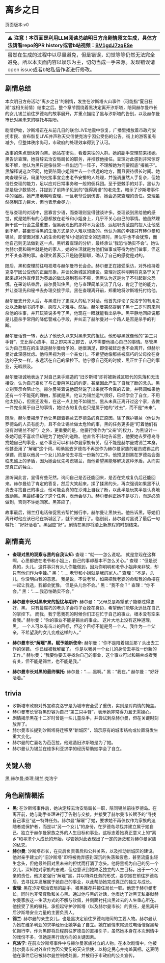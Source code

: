 # 离乡之日
页面版本:v0
 

| :warning: 注意！本页面是利用LLM阅读总结明日方舟剧情原文生成，具体方法请看repo的PR history或者b站视频：[BV1gdJ7zqESe](https://www.bilibili.com/video/BV1gdJ7zqESe/)         |
|:----------------------------|
| 虽然在生成的过程中以尽量避免，但是错误，幻觉等等仍然无法完全避免。所以本页面内容以娱乐为主，切勿当成一手来源。发现错误请open issue或者b站私信作者进行修改。|



## 剧情总结
本次明日方舟活动“离乡之日”的剧情，发生在汐斯塔火山事件（可能指“夏日狂潮”或相关前情）结束之后。整个章节围绕着黑决定离开汐斯塔，陪同赫尔曼市长的女儿锡兰前往罗德岛的故事展开，并重点描绘了黑与汐斯塔的告别，以及赫尔曼市长对黑未来的嘱托与期盼。

剧情伊始，汐斯塔正在从前几日的联合LIVE地震中恢复，广播里播放着市政府安抚市民、宣布恢复LIVE并声称天灾信使克洛宁因公受伤的公告。街上的游客虽有减少，但整体秩序尚可，市政府的处理效率得到了认可。

故事的焦点很快转向黑。她站在街头，看着来往的人群。她的副手查理前来找她。黑告诉查理，她将辞去治安局局长的职务，并推荐他接任。查理对此感到非常惊讶和不解，他认为黑只是像往常一样出远门一阵子，不理解她为何要彻底“撂挑子”。黑解释说这次不同，她要陪同小姐锡兰去一个很远的地方，而且要待很长时间。她向查理保证，局里的交接事宜会由老爷安排的人处理，并强调虽然人手复杂，但她信任查理的能力，足以应对日常事务和一般的佣兵团。至于更棘手的对手，黑认为那是极少数情况，并提到了前阵子见到的“强得离谱”的老先生，暗示了汐斯塔事件中的强敌。她严肃地嘱咐查理，一旦老爷受到伤害，她会追究查理的责任。查理虽然感到压力巨大，但也表示会尽力。

在与查理的对话中，黑寡言少语，而查理则显得健谈许多。查理谈到黑给他的感觉，就是她所有的心思都放在老爷和小姐身上，几乎不关心自己的事情。他虽然理解干这一行金主最重要，但黑表现出的那种不为金钱、远超职责范围的投入让他感到不解，甚至觉得黑的生活方式是旁人难以想象的。他认为黑的牵挂只有赫尔曼和锡兰，即使面对家人的生命和老爷/小姐的安全的选择时，黑似乎也不会犹豫，而他自己则无法做到这一点。黑听着查理的分析，最终承认“我恐怕确实不会”。她认为赫尔曼和锡兰就是她的家人，她的生活就是为他们做事或等待为他们做事，但这并不关查理的事。查理笑着表示只是随便聊聊，确认了自己的感觉是对的。

随后，黑和查理前往电视塔与赫尔曼市长会合。赫尔曼正在接受采访，对外维持着克洛宁因公受伤的正面形象，并谈论新城区的建设。查理对这种明明将克洛宁关了起来却对外宣传其为英雄的做法感到有些不爽，但黑认为这是为了不引起群众恐慌。在采访结束后，赫尔曼叫住黑。他与查理简单交流了几句，肯定了他的能力，并让查理先和秘书去办理交接手续。黑在查理离开前，郑重地将汐斯塔托付给他。

赫尔曼支开旁人后，与黑进行了更深入的私下对话。他首先评论了克洛宁的有用之处以及新秘书的不足，感叹人才难寻。然后，赫尔曼突然提到了黑十二岁时前来刺杀他的往事，并开玩笑说多亏了黑，他现在一眼就能看出杀手。黑平静地回应说那是儿童杀手常用的降低警戒心手段，并纠正了赫尔曼对一个路人是否是杀手的判断。

赫尔曼话锋一转，表达了他长久以来对黑未来的担忧。他形容黑就像他的“第三只手臂”，无比得心应手，召之即来挥之即去，从不需要他操心自己的事情。尽管黑认为自己现在的生活是赫尔曼给予的，她很满足，即使被赶走也不会离开，但赫尔曼对此深感忧虑。他将黑视为另一个亲女儿，不希望她像那些被腐朽的父母拴在身边的子女一样，永远活在自己的掌控下。他宁愿自己死的时候，黑正忙于自己的事业，无暇顾及。

赫尔曼坦诚地表达了对自己亲手建造的“旧汐斯塔”即将被新城区取代的失落和无法接受，认为自己辜负了与亡妻芭芭拉的约定，甚至因此产生了自我了断的念头。黑立刻表示会阻止他。赫尔曼笑着说他既然说了出来就不会真的去做，并强调如果他还有一个不能死的理由，那就是黑。他认为锡兰运气很好，已经学会了自立，不用他太担心，但黑还没有，在这一点上她不如锡兰。黑从未真正离开过这个家，去做一件完全属于自己的事情，她过去的复仇也只是属于她的“过去”，而不是“未来”。

随后，赫尔曼揭示了他让黑跟着锡兰去罗德岛的真正原因。除了保护锡兰（他认为罗德岛的人员有能力，且不会让锡兰做太危险的事，黑的任务更多是“盯着他们有没有对锡兰不好”）之外，更重要的是，他要行使作为“父亲”的权力，为黑设计一条她可能不喜欢但却是为了她好的道路。他直言不讳地告诉黑，他要她去罗德岛寻找她自己的事业，这个事业可以和赫尔曼家族有关，但不能是赫尔曼或锡兰本身。他甚至用了“解雇”这个词，明确黑去罗德岛不再是作为赫尔曼家族的雇员或锡兰的保镖，而是以他另一个女儿的身份去寻找一份新的工作。他预见到黑在罗德岛会面临忠诚上的矛盾，因为她会优先考虑锡兰，而他希望黑能够解决这种矛盾，从而实现真正的独立。

黑听闻此言，显得有些茫然，询问自己是否还能回来，是否在完成复仇后还能回来。赫尔曼给了肯定的答复，然后大笑起来，揉了揉黑的头，再次强调如果黑不认真去寻找自己的事业，他可能会真的在沙滩上自我了断，以此半是玩笑半是认真地激励黑。黑最终接受了这个任务，表示会尽力。赫尔曼纠正她不是尽力，而是必须做到，否则不许她回家。黑答应了。

故事最后，锡兰打电话催促黑去帮忙搬行李，赫尔曼让黑快去。他告诉黑，等她们离开时他应该已经在新城区了，就不来送行了。临别前，赫尔曼对黑说了最后一句嘱托：“好好活着”。黑回应“好”。剧情在黑即将踏上新旅程的时刻结束。
## 剧情高光
- **查理对黑的观察与黑的自我认知:**
查理：“就——怎么说呢。 就是您现在这样啊，心思都放在老爷和小姐上，自己的事却基本不怎么关心。”
查理：“但是说真的，头儿，这件事只有头儿你能做到，因为你明明和老爷小姐非亲非故，却只有他们作为牵挂。”
黑：“......老爷和小姐就是我的家人。”
查理：“不是，头儿，你没明白我的意思。 我是说，不说老爷，如果把我老婆的命和我的命摆在一起让我选，我都会犹豫。 但是头儿你不会。”
黑：“我不会？”
查理：“你不会。”
黑：“......我恐怕确实不会。”

- **赫尔曼市长对黑未来的担忧与期许:**
赫尔曼：“父母总是希望孩子能够过得更好，黑。 只有最腐朽的老头子会将子女拴在身边，希望他们能够永远处在自己的掌控下。 而我，我宁愿我死的时候你们正在忙于自己的事业，根本没有空来看我。”
赫尔曼：“你的事业不能是锡兰的事业。 这片大地上没有这种道理，黑。 一个人可以有奋斗的目标，但这个目标不能是另一个人。我作为一个父亲，不希望我的女儿变成这样的人。”

- **赫尔曼市长“解雇”黑，赋予她新使命:**
赫尔曼：“你不是陪着锡兰那丫头出去工作的保镖。 你已经被我解雇了。 你是以我另一个女儿的身份去寻找一份新的工作。”
赫尔曼：“我要你要去寻找你自己的事业，这个事业可以和锡兰或者我有关，但不能是锡兰，也不能是我。”

- **赫尔曼市长对黑的最终嘱托:**
赫尔曼：“......黑啊。”
黑：“我在。”
赫尔曼：“好好活着。”
## trivia
- 汐斯塔市政府对外宣称克洛宁是为城市安全受了重伤，实则是对内情的掩盖。
- 赫尔曼市长曾将黑形容为自己“第三只手臂”，表示她非常得力且无需操心。
- 剧情揭示黑在十二岁时曾是一名儿童杀手，并尝试刺杀赫尔曼，但在关键时刻放弃了。
- 赫尔曼市长提到汐斯塔将迁移至“新城区”，暗示原有的城市结构或位置将发生重大变化。
- 赫尔曼的亡妻名为芭芭拉，他建造旧汐斯塔是为了她。
- 赫尔曼认为锡兰在维多利亚求学的经历帮助她学会了自立。
## 关键人物
黑;赫尔曼;查理;锡兰;克洛宁
## 角色剧情概括
-   **黑**: 在汐斯塔事件后，她决定辞去治安局局长一职，陪同锡兰前往罗德岛。在离开前，她与副手查理进行了告别与交接，并接受了赫尔曼市长赋予的“寻找自己事业”这一特殊任务。赫尔曼“解雇”了她，要求她不再仅仅作为家族的追随者或保护者，而是以“另一个女儿”的身份，在罗德岛寻找并建立属于她自己、独立于赫尔曼家族之外的人生目标和事业。这标志着她真正意义上的“离乡”和寻求个人成长的开始，尽管她对此表现出了一定的迷茫和对赫尔曼家族的依恋。
-   **赫尔曼**: 汐斯塔市长，在灾后负责善后和公共关系，以及推动新城区的建设。他对亲手建立的“旧汐斯塔”即将被抛弃感到深沉的失落和疲惫，甚至流露出轻生念头，但他最终因对黑未来的担忧而打消了念头。他将黑视为自己的另一个女儿，深知她对家族的忠诚，但也意识到她缺乏独立的人生目标。出于一个父亲的责任，他决定强行“解雇”黑，并以特殊任务的形式，要求她在前往罗德岛后，去寻找并发展属于她自己的事业，以此帮助她完成真正的独立与成长。
-   **查理**: 黑在汐斯塔治安局的副手，被黑推荐并接任局长一职。他忠于赫尔曼市长，同时也非常尊敬和关心黑。通过他与黑的对话，他表达了对黑无私奉献赫尔曼家族这一生活方式的不解与钦佩，并侧面衬托出黑过去的人生重心所在。他接受了黑的嘱托，承担起守护汐斯塔（以及赫尔曼市长）的责任，是黑离开后汐斯塔安全力量的主要负责人。
-   **锡兰**: 赫尔曼的亲生女儿，也是黑决定前往罗德岛陪同的主要人物。赫尔曼认为她在维多利亚的求学经历让她学会了自立。她在剧情末尾通过电话催促黑帮忙搬行李，作为黑即将启程前往罗德岛的直接引子，虽然她本身在本次剧情中的戏份不多，但她是黑行动方向的关键因素。
-   **克洛宁**: 在前次汐斯塔事件中与赫尔曼家族对立的人物。在本次剧情中，他被赫尔曼市长对外宣传为因公受伤的天灾信使，以稳定民心并掩盖真相。这表明他在事件后已被赫尔曼控制或处置，并被用于市政府的公关宣传。